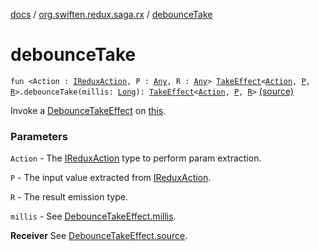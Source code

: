 [docs](../index.md) / [org.swiften.redux.saga.rx](index.md) / [debounceTake](./debounce-take.md)

# debounceTake

`fun <Action : `[`IReduxAction`](../org.swiften.redux.core/-i-redux-action.md)`, P : `[`Any`](https://kotlinlang.org/api/latest/jvm/stdlib/kotlin/-any/index.html)`, R : `[`Any`](https://kotlinlang.org/api/latest/jvm/stdlib/kotlin/-any/index.html)`> `[`TakeEffect`](../org.swiften.redux.saga.common/-take-effect/index.md)`<`[`Action`](debounce-take.md#Action)`, `[`P`](debounce-take.md#P)`, `[`R`](debounce-take.md#R)`>.debounceTake(millis: `[`Long`](https://kotlinlang.org/api/latest/jvm/stdlib/kotlin/-long/index.html)`): `[`TakeEffect`](../org.swiften.redux.saga.common/-take-effect/index.md)`<`[`Action`](debounce-take.md#Action)`, `[`P`](debounce-take.md#P)`, `[`R`](debounce-take.md#R)`>` [(source)](https://github.com/protoman92/KotlinRedux/tree/master/common/common-rx-saga/src/main/kotlin/org/swiften/redux/saga/rx/RxExtension.kt#L105)

Invoke a [DebounceTakeEffect](-debounce-take-effect/index.md) on [this](debounce-take/-this-.md).

### Parameters

`Action` - The [IReduxAction](../org.swiften.redux.core/-i-redux-action.md) type to perform param extraction.

`P` - The input value extracted from [IReduxAction](../org.swiften.redux.core/-i-redux-action.md).

`R` - The result emission type.

`millis` - See [DebounceTakeEffect.millis](-debounce-take-effect/millis.md).

**Receiver**
See [DebounceTakeEffect.source](-debounce-take-effect/source.md).

